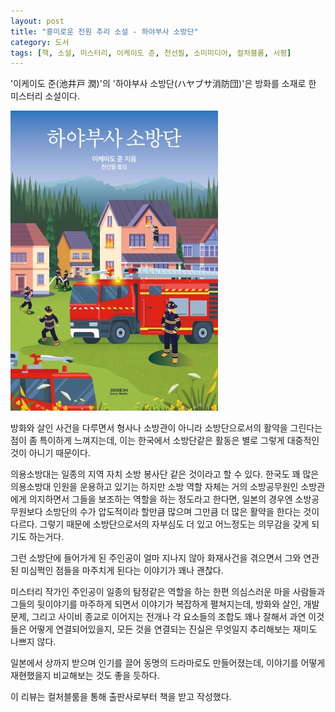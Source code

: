 ```yaml
---
layout: post
title: "흥미로운 전원 추리 소설 - 하야부사 소방단"
category: 도서
tags: [책, 소설, 미스터리, 이케이도 준, 천선필, 소미미디어, 컬처블룸, 서평]
---
```


'이케이도 준(池井戸 潤)'의
'하야부사 소방단(ハヤブサ消防団)'은
방화를 소재로 한 미스터리 소설이다.

![표지](/images/book/hayabusa-syobodan-book-h480.jpg)

방화와 살인 사건을 다루면서
형사나 소방관이 아니라
소방단으로서의 활약을 그린다는 점이 좀 특이하게 느껴지는데,
이는 한국에서 소방단같은 활동은 별로 그렇게 대중적인 것이 아니기 때문이다.

의용소방대는 일종의 지역 자치 소방 봉사단 같은 것이라고 할 수 있다.
한국도 꽤 많은 의용소방대 인원을 운용하고 있기는 하지만
소방 역할 자체는 거의 소방공무원인 소방관에게 의지하면서
그들을 보조하는 역할을 하는 정도라고 한다면,
일본의 경우엔 소방공무원보다 소방단의 수가 압도적이라 할만큼 많으며
그만큼 더 많은 활약을 한다는 것이 다르다.
그렇기 때문에 소방단으로서의 자부심도 더 있고
어느정도는 의무감을 갖게 되기도 하는거다.

그런 소방단에 들어가게 된 주인공이
얼마 지나지 않아 화재사건을 겪으면서
그와 연관된 미심쩍인 점들을 마주치게 된다는 이야기가 꽤나 괜찮다.

미스터리 작가인 주인공이 일종의 탐정같은 역할을 하는 한편
의심스러운 마을 사람들과 그들의 뒷이야기를 마주하게 되면서
이야기가 복잡하게 펼쳐지는데,
방화와 살인, 개발문제, 그리고 사이비 종교로 이어지는 전개나
각 요소들의 조합도 꽤나 잘해서
과연 이것들은 어떻게 연결되어있을지,
모든 것을 연결되는 진실은 무엇일지 추리해보는 재미도 나쁘지 않다.

일본에서 상까지 받으며 인기를 끌어
동명의 드라마로도 만들어졌는데,
이야기를 어떻게 재현했을지 비교해보는 것도 좋을 듯하다.



<div class="im im-info">
이 리뷰는 컬처블룸을 통해 출판사로부터 책을 받고 작성했다.
</div>
